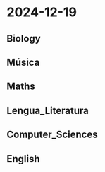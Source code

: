 # 2024-12-19 <!-- markmap: foldAll -->

## Biology

## Música

## Maths

## Lengua_Literatura

## Computer_Sciences

## English

